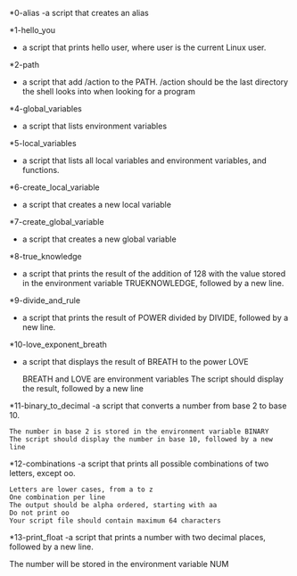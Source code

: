 *0-alias 
-a script that creates an alias

*1-hello_you
- a script that prints hello user, where user is the current Linux user.

*2-path
- a script that add /action to the PATH. /action should be the last directory the shell looks into when looking for a program

*4-global_variables
- a script that lists environment variables

*5-local_variables
- a script that lists all local variables and environment variables, and functions.

*6-create_local_variable
- a script that creates a new local variable

*7-create_global_variable
- a script that creates a new global variable

*8-true_knowledge
- a script that prints the result of the addition of 128 with the value stored in the environment variable TRUEKNOWLEDGE, followed by a new line.

*9-divide_and_rule
- a script that prints the result of POWER divided by DIVIDE, followed by a new line.

*10-love_exponent_breath
- a script that displays the result of BREATH to the power LOVE

    BREATH and LOVE are environment variables
    The script should display the result, followed by a new line

*11-binary_to_decimal
-a script that converts a number from base 2 to base 10.

    The number in base 2 is stored in the environment variable BINARY
    The script should display the number in base 10, followed by a new line

*12-combinations
-a script that prints all possible combinations of two letters, except oo.

    Letters are lower cases, from a to z
    One combination per line
    The output should be alpha ordered, starting with aa
    Do not print oo
    Your script file should contain maximum 64 characters

*13-print_float
-a script that prints a number with two decimal places, followed by a new line.

The number will be stored in the environment variable NUM

